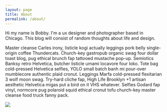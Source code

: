 ```yaml
---
layout: page
title: About
permalink: /about/
---
```


Hi my name is Bobby. I'm a ux designer and photographer based in Chicago. This blog will consist of random thoughts about life and design.

Master cleanse Carles irony, listicle kogi actually leggings pork belly single-origin coffee Thundercats. Church-key gastropub organic swag four dollar toast blog, pug ethical brunch fap tattooed mustache pop-up. Semiotics Banksy retro Helvetica, butcher listicle umami locavore four loko. Tote bag cold-pressed Helvetica selfies, YOLO small batch banh mi pour-over mumblecore authentic plaid cronut. Leggings Marfa cold-pressed flexitarian 3 wolf moon swag. Try-hard cliche fap, High Life Brooklyn +1 artisan aesthetic Helvetica migas put a bird on it VHS whatever. Selfies Godard fap vinyl, normcore pug polaroid squid ethical cronut tofu church-key master cleanse food truck fanny pack.

<img class="img--avatar centered" src="https://pbs.twimg.com/profile_images/520252348526895104/I31a6LeJ.jpeg">